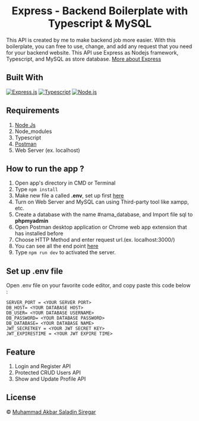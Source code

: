 <h1 align="center">Express - Backend Boilerplate with Typescript & MySQL</h1>

This API is created by me to make backend job more easier. With this boilerplate, you can free to use, change, and add any request that you need for your backend website. This API use Express as Nodejs framework, Typescript, and MySQL as store database. [More about Express](https://en.wikipedia.org/wiki/Express.js)

## Built With

[![Express.js](https://img.shields.io/badge/Express.js-5.x-orange.svg?style=rounded-square)](https://expressjs.com/en/starter/installing.html)
[![Typescript](https://img.shields.io/badge/Typescript.js-5.x-blue.svg?style=rounded-square)](https://www.typescriptlang.org/docs/)
[![Node.js](https://img.shields.io/badge/Node.js-v.23.x-green.svg?style=rounded-square)](https://nodejs.org/)


## Requirements

1. <a href="https://nodejs.org/en/download/">Node Js</a>
2. Node_modules
3. Typescript
4. <a href="https://www.getpostman.com/">Postman</a>
5. Web Server (ex. localhost)

## How to run the app ?

1. Open app's directory in CMD or Terminal
2. Type `npm install`
3. Make new file a called **.env**, set up first [here](#set-up-env-file)
4. Turn on Web Server and MySQL can using Third-party tool like xampp, etc.
5. Create a database with the name #nama_database, and Import file sql to **phpmyadmin**
6. Open Postman desktop application or Chrome web app extension that has installed before
7. Choose HTTP Method and enter request url.(ex. localhost:3000/)
8. You can see all the end point [here](https://documenter.getpostman.com/view/14780095/2sB2qgedtb)
9. Type `npm run dev` to activated the server.

## Set up .env file

Open .env file on your favorite code editor, and copy paste this code below :

```
SERVER_PORT = <YOUR SERVER PORT>
DB_HOST= <YOUR DATABASE HOST>
DB_USER= <YOUR DATABASE USERNAME>
DB_PASSWORD= <YOUR DATABASE PASSWORD>
DB_DATABASE= <YOUR DATABASE NAME>
JWT_SECRETKEY = <YOUR JWT SECRET KEY>
JWT_EXPIRESTIME = <YOUR JWT EXPIRE TIME>
```

## Feature

1. Login and Register API
2. Protected CRUD Users API
3. Show and Update Profile API

## License

© [Muhammad Akbar Saladin Siregar](https://github.com/akbarsaladin36/)
